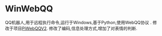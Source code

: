 WinWebQQ
========

QQ机器人,用于远程执行命令,运行于Windows,基于Python,使用WebQQ协议 .
修改于项目[PiWebQQV2](https://github.com/xqin/SmartQQ-for-Raspberry-Pi).
修改了编码,信息处理方式,增加了对表情的判断.
